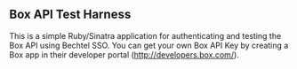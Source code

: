 ## Box API Test Harness

This is a simple Ruby/Sinatra application for authenticating and testing the Box API using Bechtel SSO.  You can get your own Box API Key by creating a Box app in their developer portal (http://developers.box.com/).

